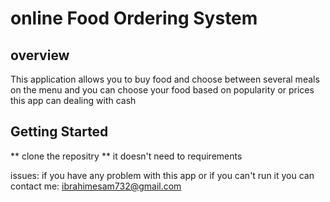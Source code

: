 
# online Food Ordering System 
## overview 

This application allows you to buy food and choose between several meals on the menu
and you can choose your food based on popularity or prices 
this app can dealing with cash 

## Getting Started
** clone the repositry **
it doesn't need to requirements 

issues:
if you have any problem with this app 
or if you can't run it 
you can contact me: ibrahimesam732@gmail.com

